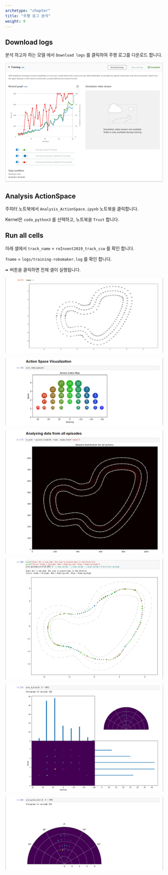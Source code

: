```yaml
---
archetype: "chapter"
title: "주행 로그 분석"
weight: 9
---
```


## Download logs

분석 하고자 하는 모델 에서 `Download logs` 를 클릭하여 주행 로그를 다운로드 합니다.

![](./images/analysis-01.png)

## Analysis ActionSpace

주피터 노트북에서 `Analysis_ActionSpace.ipynb` 노트북을 클릭합니다.

Kernel은 `coda_python3` 를 선택하고, 노트북을 `Trust` 합니다.

## Run all cells

아래 셀에서 `track_name` = `reInvent2019_track_ccw` 를 확인 합니다.

`fname` = `logs/training-robomaker.log` 를 확인 합니다.

`⏩` 버튼을 클릭하면 전체 셀이 실행됩니다.

![](./images/analysis-02.png)

![](./images/analysis-03.png)

![](./images/analysis-04.png)

![](./images/analysis-05.png)

![](./images/analysis-06.png)

![](./images/analysis-07.png)
